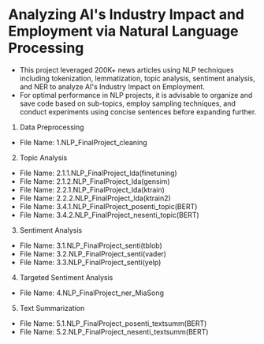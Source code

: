 # Analyzing AI's Industry Impact and Employment via Natural Language Processing
- This project leveraged 200K+ news articles using NLP techniques including tokenization, lemmatization, topic analysis, sentiment analysis, and NER to analyze AI's Industry Impact on Employment.
- For optimal performance in NLP projects, it is advisable to organize and save code based on sub-topics, employ sampling techniques, and conduct experiments using concise sentences before expanding further.

1. Data Preprocessing
  - File Name: 1.NLP_FinalProject_cleaning

2. Topic Analysis
  - File Name: 2.1.1.NLP_FinalProject_lda(finetuning)
  - File Name: 2.1.2.NLP_FinalProject_lda(gensim)
  - File Name: 2.2.1.NLP_FinalProject_lda(ktrain)
  - File Name: 2.2.2.NLP_FinalProject_lda(ktrain2)
  - File Name: 3.4.1.NLP_FinalProject_posenti_topic(BERT)
  - File Name: 3.4.2.NLP_FinalProject_nesenti_topic(BERT)

3. Sentiment Analysis
  - File Name: 3.1.NLP_FinalProject_senti(tblob)
  - File Name: 3.2.NLP_FinalProject_senti(vader)
  - File Name: 3.3.NLP_FinalProject_senti(yelp)

4. Targeted Sentiment Analysis
  - File Name: 4.NLP_FinalProject_ner_MiaSong

5. Text Summarization
  - File Name: 5.1.NLP_FinalProject_posenti_textsumm(BERT)
  - File Name: 5.2.NLP_FinalProject_nesenti_textsumm(BERT)
